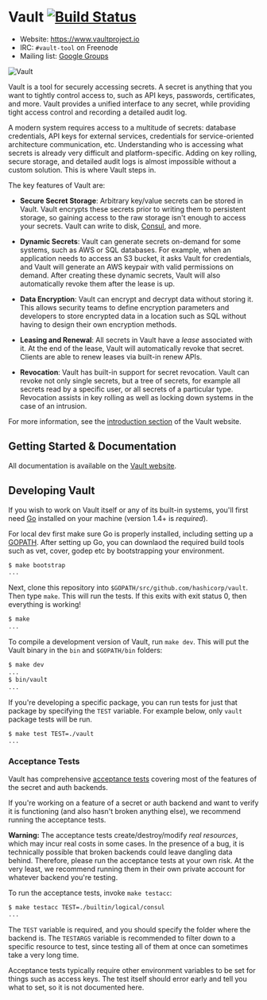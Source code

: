 Vault [![Build Status](https://travis-ci.org/hashicorp/vault.svg)](https://travis-ci.org/hashicorp/vault)
=========

-	Website: https://www.vaultproject.io
-	IRC: `#vault-tool` on Freenode
-	Mailing list: [Google Groups](https://groups.google.com/group/vault-tool)

![Vault](https://raw.githubusercontent.com/hashicorp/vault/master/website/source/assets/images/logo-big.png?token=AAAFE8XmW6YF5TNuk3cosDGBK-sUGPEjks5VSAa2wA%3D%3D)

Vault is a tool for securely accessing secrets. A secret is anything that you want to tightly control access to, such as API keys, passwords, certificates, and more. Vault provides a unified interface to any secret, while providing tight access control and recording a detailed audit log.

A modern system requires access to a multitude of secrets: database credentials, API keys for external services, credentials for service-oriented architecture communication, etc. Understanding who is accessing what secrets is already very difficult and platform-specific. Adding on key rolling, secure storage, and detailed audit logs is almost impossible without a custom solution. This is where Vault steps in.

The key features of Vault are:

* **Secure Secret Storage**: Arbitrary key/value secrets can be stored
  in Vault. Vault encrypts these secrets prior to writing them to persistent
  storage, so gaining access to the raw storage isn't enough to access
  your secrets. Vault can write to disk, [Consul](https://www.consul.io),
  and more.

* **Dynamic Secrets**: Vault can generate secrets on-demand for some
  systems, such as AWS or SQL databases. For example, when an application
  needs to access an S3 bucket, it asks Vault for credentials, and Vault
  will generate an AWS keypair with valid permissions on demand. After
  creating these dynamic secrets, Vault will also automatically revoke them
  after the lease is up.

* **Data Encryption**: Vault can encrypt and decrypt data without storing
  it. This allows security teams to define encryption parameters and
  developers to store encrypted data in a location such as SQL without
  having to design their own encryption methods.

* **Leasing and Renewal**: All secrets in Vault have a _lease_ associated
  with it. At the end of the lease, Vault will automatically revoke that
  secret. Clients are able to renew leases via built-in renew APIs.

* **Revocation**: Vault has built-in support for secret revocation. Vault
  can revoke not only single secrets, but a tree of secrets, for example
  all secrets read by a specific user, or all secrets of a particular type.
  Revocation assists in key rolling as well as locking down systems in the
  case of an intrusion.

For more information, see the [introduction section](https://www.vaultproject.io/intro)
of the Vault website.

Getting Started & Documentation
-------------------------------

All documentation is available on the [Vault website](https://www.vaultproject.io).

Developing Vault
--------------------

If you wish to work on Vault itself or any of its built-in systems,
you'll first need [Go](https://www.golang.org) installed on your
machine (version 1.4+ is *required*).

For local dev first make sure Go is properly installed, including setting up a
[GOPATH](https://golang.org/doc/code.html#GOPATH). After setting up Go, you can
downlaod the required build tools such as vet, cover, godep etc by bootstrapping
your environment. 

```sh
$ make bootstrap
...
```

Next, clone this repository into `$GOPATH/src/github.com/hashicorp/vault`.
Then type `make`. This will run the tests. If this exits with exit status 0,
then everything is working!

```sh
$ make
...
```

To compile a development version of Vault, run `make dev`. This will put the
Vault binary in the `bin` and `$GOPATH/bin` folders:

```sh
$ make dev
...
$ bin/vault
...
```

If you're developing a specific package, you can run tests for just that
package by specifying the `TEST` variable. For example below, only
`vault` package tests will be run.

```sh
$ make test TEST=./vault
...
```

### Acceptance Tests

Vault has comprehensive [acceptance tests](https://en.wikipedia.org/wiki/Acceptance_testing)
covering most of the features of the secret and auth backends.

If you're working on a feature of a secret or auth backend and want to
verify it is functioning (and also hasn't broken anything else), we recommend
running the acceptance tests.

**Warning:** The acceptance tests create/destroy/modify *real resources*, which
may incur real costs in some cases. In the presence of a bug, it is technically
possible that broken backends could leave dangling data behind. Therefore,
please run the acceptance tests at your own risk. At the very least,
we recommend running them in their own private account for whatever backend
you're testing.

To run the acceptance tests, invoke `make testacc`:

```sh
$ make testacc TEST=./builtin/logical/consul
...
```

The `TEST` variable is required, and you should specify the folder where the
backend is. The `TESTARGS` variable is recommended to filter down to a specific
resource to test, since testing all of them at once can sometimes take a very
long time.

Acceptance tests typically require other environment variables to be set for
things such as access keys. The test itself should error early and tell
you what to set, so it is not documented here.
